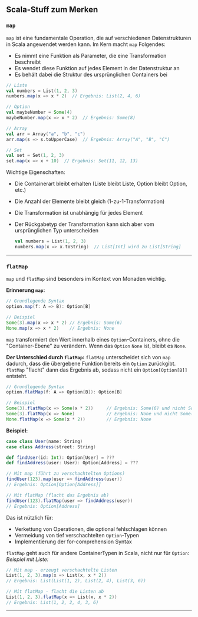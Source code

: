 ## Scala-Stuff zum Merken

### `map`
`map` ist eine fundamentale Operation, die auf verschiedenen Datenstrukturen in Scala angewendet werden kann. Im Kern macht `map` Folgendes:
- Es nimmt eine Funktion als Parameter, die eine Transformation beschreibt
- Es wendet diese Funktion auf jedes Element in der Datenstruktur an
- Es behält dabei die Struktur des ursprünglichen Containers bei

```scala
// Liste
val numbers = List(1, 2, 3)
numbers.map(x => x * 2)  // Ergebnis: List(2, 4, 6)

// Option
val maybeNumber = Some(4)
maybeNumber.map(x => x * 2)  // Ergebnis: Some(8)

// Array
val arr = Array("a", "b", "c")
arr.map(s => s.toUpperCase)  // Ergebnis: Array("A", "B", "C")

// Set
val set = Set(1, 2, 3)
set.map(x => x + 10)  // Ergebnis: Set(11, 12, 13)
```
Wichtige Eigenschaften:
- Die Containerart bleibt erhalten (Liste bleibt Liste, Option bleibt Option, etc.)
- Die Anzahl der Elemente bleibt gleich (1-zu-1-Transformation)
- Die Transformation ist unabhängig für jedes Element
- Der Rückgabetyp der Transformation kann sich aber vom ursprünglichen Typ unterscheiden

  ```scala
  val numbers = List(1, 2, 3)
  numbers.map(x => x.toString)  // List[Int] wird zu List[String]
  ```

--- 

### `flatMap`

`map` und `flatMap` sind besonders im  Kontext von Monaden wichtig.

**Erinnerung `map`:**
  ```scala
  // Grundlegende Syntax
  option.map(f: A => B): Option[B]

  // Beispiel
  Some(3).map(x => x * 2) // Ergebnis: Some(6)
  None.map(x => x * 2)    // Ergebnis: None
  ```
  `map` transformiert den Wert innerhalb eines `Option`-Containers, ohne die "Container-Ebene" zu verändern. Wenn das `Option` `None` ist, bleibt es `None`.


**Der Unterschied durch `flatMap`:**
`flatMap` unterscheidet sich von `map` dadurch, dass die übergebene Funktion bereits ein `Option` zurückgibt. `flatMap` "flacht" dann das Ergebnis ab, sodass nicht ein `Option[Option[B]]` entsteht.

```scala
// Grundlegende Syntax
option.flatMap(f: A => Option[B]): Option[B]

// Beispiel
Some(3).flatMap(x => Some(x * 2))     // Ergebnis: Some(6) und nicht Some(Some(6))
Some(3).flatMap(x => None)            // Ergebnis: None und nicht Some(None)
None.flatMap(x => Some(x * 2))        // Ergebnis: None
```
**Beispiel:**
```scala
case class User(name: String)
case class Address(street: String)

def findUser(id: Int): Option[User] = ???
def findAddress(user: User): Option[Address] = ???

// Mit map (führt zu verschachtelten Options)
findUser(123).map(user => findAddress(user)) 
// Ergebnis: Option[Option[Address]]

// Mit flatMap (flacht das Ergebnis ab)
findUser(123).flatMap(user => findAddress(user)) 
// Ergebnis: Option[Address]
```
Das ist nützlich für:
- Verkettung von Operationen, die optional fehlschlagen können
- Vermeidung von tief verschachtelten `Option`-Typen
- Implementierung der for-comprehension Syntax



`flatMap` geht auch für andere ContainerTypen in Scala, nicht nur für `Option`:
*Beispiel mit Liste:*
```scala
// Mit map - erzeugt verschachtelte Listen
List(1, 2, 3).map(x => List(x, x * 2))
// Ergebnis: List(List(1, 2), List(2, 4), List(3, 6))

// Mit flatMap - flacht die Listen ab
List(1, 2, 3).flatMap(x => List(x, x * 2))
// Ergebnis: List(1, 2, 2, 4, 3, 6)
```

---